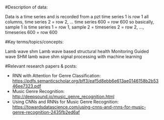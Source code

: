 #Description of data:

Data is a time series and is recorded from a pzt
time series 1 is row 1 all columns, time series 2 = row 2, ... time series 600 = row 600
so basically, sample 1 is time series 1 = row 1, sample 2 = timeseries 2 = row 2, ..., timeseries 600 = row 600

#Key terms/topics/concepts:

Lamb wave shm
Lamb wave based structural health Monitoring
Guided wave SHM
lamb wave shm signal processing with machine learning

#Relevant research papers & posts:
- RNN with Attention for Genre Classification: https://pdfs.semanticscholar.org/bff3/eaf5d8ebb6e613ae0146158b2b5346ee7323.pdf
- Music Genre Recognition: http://deepsound.io/music_genre_recognition.html
- Using CNNs and RNNs for Music Genre Recognition: https://towardsdatascience.com/using-cnns-and-rnns-for-music-genre-recognition-2435fb2ed6af

